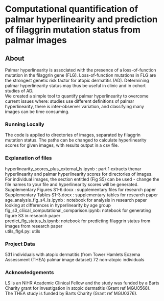 # Computational quantification of palmar hyperlinearity and prediction of filaggrin mutation status from palmar images  

## About

Palmar hyperlinearity is associated with the presence of a loss-of-function mutation in the filaggrin gene (FLG). Loss-of-function mutations in FLG are the strongest genetic risk factor for atopic dermatitis (AD).  Determining palmar hyperlinearity status may thus be useful in clinic and in cohort studies of AD.
\
We created a simple tool to quantify palmar hyperlinearity to overcome current issues where: studies use different definitions of palmar hyperlinearity, there is inter-observer variation, and classifying many images can be time consuming.


### Running Locally

The code is applied to directories of images, separated by filaggrin mutation status. The paths can be changed to calculate hyperlinearity scores for given images, with results output in a csv file.

### Explanation of files
hyperlinearity_scores_plus_external_ls.ipynb : part 1 extracts thenar hyperlinearity and palmar hyperlinearity scores for directories of images. For individual images, the section entitled (Fig S5) can be used - change the file names to your file and hyperlinearity scores will be generated.
\
Supplementary Figures S1-6.docx : supplementary files for research paper \
Supplementary Tables S1-3.docx : supplementary tables for research paper \
age_analysis_fig_s4_ls.ipynb : notebook for analysis in research paper looking at differences in hyperlinearity by age group \
fig_s3_cliical_computational_comparison.ipynb: notebook for generating figure S3 in research paper \
predict_flg_status_ls.ipynb: notebook for predicting filaggrin status from images from research paper \
utils_flg4.py: utils 

### Project Data
 531 individuals with atopic dermatitis (from Tower Hamlets Eczema Assessment (THEA)  palmar image dataset)
 72 non-atopic individuals




### Acknowledgements
LS is an NIHR Academic Clinical Fellow and the study was funded by a Barts Charity grant for investigation in atopic dermatitis (Grant ref MGU0568).  The THEA study is funded by Barts Charity (Grant ref MGU0376).  
